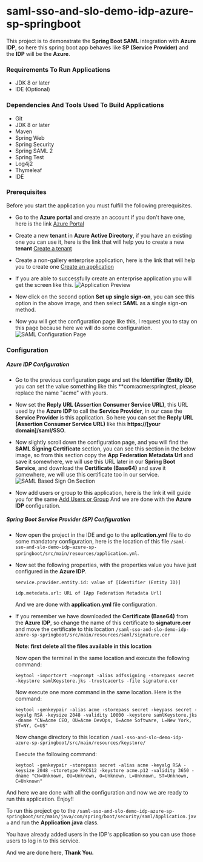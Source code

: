 # saml-sso-and-slo-demo-idp-azure-sp-springboot
This project is to demonstrate the **Spring Boot SAML** 
integration with **Azure IDP**, so here this spring boot 
app behaves like **SP (Service Provider)** and the **IDP** 
will be the **Azure**.

### Requirements To Run Applications
* JDK 8 or later
* IDE (Optional)

### Dependencies And Tools Used To Build Applications
* Git
* JDK 8 or later
* Maven
* Spring Web
* Spring Security
* Spring SAML 2
* Spring Test
* Log4j2
* Thymeleaf
* IDE

### Prerequisites
Before you start the application you must fulfill the 
following prerequisites.
* Go to the **Azure portal** and create an account if you 
don't have one, here is the link [Azure Portal](https://azure.microsoft.com/en-in/free/search/?cdn=disable)

* Create a new **tenant** in **Azure Active Directory**, 
if you have an existing one you can use it, here is the 
link that will help you to create a new **tenant** [Create a tenant](https://docs.microsoft.com/en-us/azure/active-directory/fundamentals/active-directory-access-create-new-tenant)

* Create a non-gallery enterprise application, here is 
the link that will help you to create one 
[Create an application](https://docs.microsoft.com/en-us/azure/active-directory/manage-apps/add-non-gallery-app)

* If you are able to successfully create an enterprise 
application you will get the screen like this.
![Application Preview](src/main/resources/static/screenshots/app_overview.png)

* Now click on the second option **Set up single sign-on**, 
you can see this option in the above image, and then select 
**SAML** as a single sign-on method.

* Now you will get the configuration page like this, I 
request you to stay on this page because here we will do 
some configuration. 
![SAML Configuration Page](src/main/resources/static/screenshots/saml_based_sign_on.png)

### Configuration
##### Azure IDP Configuration
* Go to the previous configuration page and set the 
**Identifier (Entity ID)**, you can set the value something
like this **com:acme:springtest, please replace the name 
"acme" with yours.

* Now set the **Reply URL (Assertion Consumer Service URL)**, 
this URL used by the **Azure IDP** to call the 
**Service Provider**, in our case the **Service Provider** 
is this application. So here you can set the 
**Reply URL (Assertion Consumer Service URL)** like this 
**https://[your domain]/saml/SSO**.

* Now slightly scroll down the configuration page, and you 
will find the **SAML Signing Certificate** section, you can 
see this section in the below image, so from this section 
copy the **App Federation Metadata Url** and save it 
somewhere, we will use this URL later in our 
**Spring Boot Service**, and download the 
**Certificate (Base64)** and save it somewhere, we will use 
this certificate too in our service.
![SAML Based Sign On Section](src/main/resources/static/screenshots/saml-signing-certificate-section.png)

* Now add users or group to this application, here is the link it will 
guide you for the same [Add Users or Group](https://docs.microsoft.com/en-us/azure/active-directory/manage-apps/assign-user-or-group-access-portal)
And we are done with the **Azure IDP** configuration.

##### Spring Boot Service Provider (SP) Configuration
* Now open the project in the IDE and go to the 
**apllcation.yml** file to do some mandatory configuration, 
here is the location of this file 
`/saml-sso-and-slo-demo-idp-azure-sp-springboot/src/main/resources/application.yml`.

* Now set the following properties, with the properties value 
you have just configured in the **Azure IDP**.

      service.provider.entity.id: value of [Identifier (Entity ID)]
      
      idp.metedata.url: URL of [App Federation Metadata Url]

  And we are done with **application.yml** file configuration.
  
* If you remember we have downloaded the **Certificate (Base64)** 
from the **Azure IDP**, so change the name of this 
certificate to **signature.cer** and move the certificate 
to this location `/saml-sso-and-slo-demo-idp-azure-sp-springboot/src/main/resources/saml/signature.cer`

  **Note: first delete all the files available in this location**
  
  Now open the terminal in the same location and execute 
  the following command:
  
      keytool -importcert -noprompt -alias adfssigning -storepass secret -keystore samlKeystore.jks -trustcacerts -file signature.cer
  
  Now execute one more command in the same location. 
  Here is the command:
  
      keytool -genkeypair -alias acme -storepass secret -keypass secret -keyalg RSA -keysize 2048 -validity 10000 -keystore samlKeystore.jks -dname "CN=Acme CEO, OU=Acme DevOps, O=Acme Software, L=New York, ST=NY, C=US"
      
      
  Now change directory to this location `/saml-sso-and-slo-demo-idp-azure-sp-springboot/src/main/resources/keystore/`
  
  Execute the following command: 
  
      keytool -genkeypair -storepass secret -alias acme -keyalg RSA -keysize 2048 -storetype PKCS12 -keystore acme.p12 -validity 3650 -dname "CN=Unknown, OU=Unknown, O=Unknown, L=Unknown, ST=Unknown, C=Unknown"
      
  
And here we are done with all the configuration and now we are ready to run this application. Enjoy!!

To run this project go to the `/saml-sso-and-slo-demo-idp-azure-sp-springboot/src/main/java/com/spring/boot/security/saml/Application.java` and run the **Application.java** class.

You have already added users in the IDP's application so you can use 
those users to log in to this service.

And we are done here, **Thank You.**
